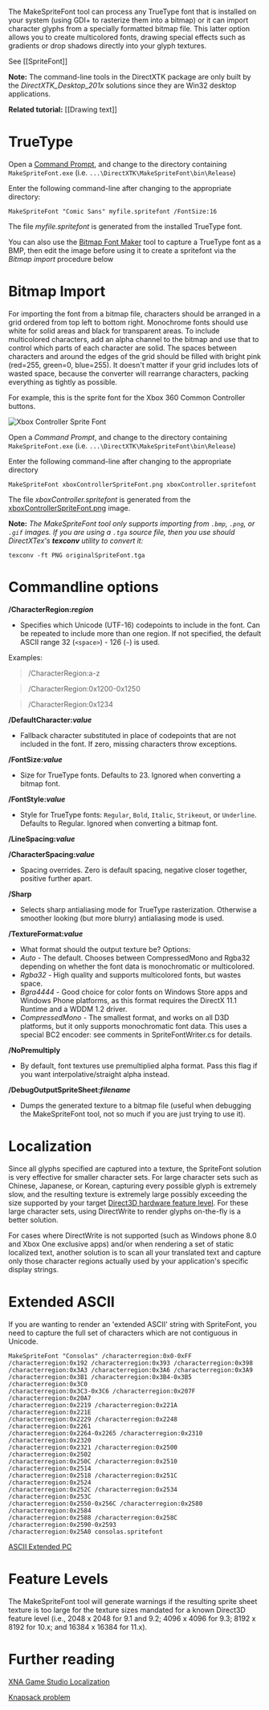 The MakeSpriteFont tool can process any TrueType font that is installed on your system (using GDI+ to rasterize them into a bitmap) or it can import character glyphs from a specially formatted bitmap file. This latter option allows you to create multicolored fonts, drawing special effects such as gradients or drop shadows directly into your glyph textures.

See [[SpriteFont]]

**Note:** The command-line tools in the DirectXTK package are only built by the _DirectXTK_Desktop_201x_ solutions since they are Win32 desktop applications.

**Related tutorial:** [[Drawing text]]

# TrueType
Open a [Command Prompt](http://windows.microsoft.com/en-us/windows/command-prompt-faq), and change to the directory containing ``MakeSpriteFont.exe`` (i.e. ``...\DirectXTK\MakeSpriteFont\bin\Release``)

Enter the following command-line after changing to the appropriate directory:

    MakeSpriteFont "Comic Sans" myfile.spritefont /FontSize:16

The file _myfile.spritefont_ is generated from the installed TrueType font.

You can also use the [Bitmap Font Maker](http://xbox.create.msdn.com/en-US/education/catalog/utility/bitmap_font_maker) tool to capture a TrueType font as a BMP, then edit the image before using it to create a spritefont via the _Bitmap import_ procedure below

# Bitmap Import 
For importing the font from a bitmap file, characters should be arranged in a grid ordered from top left to bottom right. Monochrome fonts should use white for solid areas and black for transparent areas. To include multicolored characters, add an alpha channel to the bitmap and use that to control which parts of each character are solid. The spaces between characters and around the edges of the grid should be filled with bright pink (red=255, green=0, blue=255). It doesn't matter if your grid includes lots of wasted space, because the converter will rearrange characters, packing everything as tightly as possible. 

For example, this is the sprite font for the Xbox 360 Common Controller buttons.

![Xbox Controller Sprite Font](https://github.com/Microsoft/DirectXTK/wiki/images/xboxControllerSpriteFont.png)

Open a _Command Prompt_, and change to the directory containing ``MakeSpriteFont.exe`` (i.e. ``...\DirectXTK\MakeSpriteFont\bin\Release``)

Enter the following command-line after changing to the appropriate directory

    MakeSpriteFont xboxControllerSpriteFont.png xboxController.spritefont

The file _xboxController.spritefont_ is generated from the [xboxControllerSpriteFont.png](https://github.com/Microsoft/DirectXTK/wiki/images/xboxControllerSpriteFont.png) image.

**Note:** _The MakeSpriteFont tool only supports importing from ``.bmp``, ``.png``, or ``.gif`` images. If you are using a ``.tga`` source file, then you use should DirectXTex's **texconv** utility to convert it:_

    texconv -ft PNG originalSpriteFont.tga 

# Commandline options

**/CharacterRegion:_region_**
* Specifies which Unicode (UTF-16) codepoints to include in the font. Can be repeated to include more than one region. If not specified, the default ASCII range 32 (``<space>``) - 126 (``~``) is used.

Examples:
> /CharacterRegion:a-z

> /CharacterRegion:0x1200-0x1250

> /CharacterRegion:0x1234

**/DefaultCharacter:_value_**
* Fallback character substituted in place of codepoints that are not included in the font. If zero, missing characters throw exceptions.

**/FontSize:_value_**
* Size for TrueType fonts. Defaults to 23. Ignored when converting a bitmap font.

**/FontStyle:_value_**
* Style for TrueType fonts: ``Regular``, ``Bold``, ``Italic``, ``Strikeout``, or ``Underline``. Defaults to Regular. Ignored when converting a bitmap font.

**/LineSpacing:_value_**

**/CharacterSpacing:_value_**
* Spacing overrides. Zero is default spacing, negative closer together, positive further apart.

**/Sharp**
* Selects sharp antialiasing mode for TrueType rasterization. Otherwise a smoother looking (but more blurry) antialiasing mode is used.

**/TextureFormat:_value_**
* What format should the output texture be? Options:
 * _Auto_ - The default. Chooses between CompressedMono and Rgba32 depending on whether the font data is monochromatic or multicolored.
 * _Rgba32_ - High quality and supports multicolored fonts, but wastes space.
 * _Bgra4444_ - Good choice for color fonts on Windows Store apps and Windows Phone platforms, as this format requires the DirectX 11.1 Runtime and a WDDM 1.2 driver.
 * _CompressedMono_ - The smallest format, and works on all D3D platforms, but it only supports monochromatic font data. This uses a special BC2 encoder: see comments in SpriteFontWriter.cs for details.

**/NoPremultiply**
* By default, font textures use premultiplied alpha format. Pass this flag if you want interpolative/straight alpha instead.

**/DebugOutputSpriteSheet:_filename_**
* Dumps the generated texture to a bitmap file (useful when debugging the MakeSpriteFont tool, not so much if you are just trying to use it).

# Localization
Since all glyphs specified are captured into a texture, the SpriteFont solution is very effective for smaller character sets. For large character sets such as Chinese, Japanese, or Korean, capturing every possible glyph is extremely slow, and the resulting texture is extremely large possibly exceeding the size supported by your target [Direct3D hardware feature level](https://msdn.microsoft.com/en-us/library/windows/desktop/ff476876.aspx). For these large character sets, using DirectWrite to render glyphs on-the-fly is a better solution.

For cases where DirectWrite is not supported (such as Windows phone 8.0 and Xbox One exclusive apps) and/or when rendering a set of static localized text, another solution is to scan all your translated text and capture only those character regions actually used by your application's specific display strings.

# Extended ASCII

If you are wanting to render an 'extended ASCII' string with SpriteFont, you need to capture the full set of characters which are not contiguous in Unicode.

    MakeSpriteFont "Consolas" /characterregion:0x0-0xFF
    /characterregion:0x192 /characterregion:0x393 /characterregion:0x398
    /characterregion:0x3A3 /characterregion:0x3A6 /characterregion:0x3A9
    /characterregion:0x3B1 /characterregion:0x3B4-0x3B5 /characterregion:0x3C0
    /characterregion:0x3C3-0x3C6 /characterregion:0x207F /characterregion:0x20A7
    /characterregion:0x2219 /characterregion:0x221A /characterregion:0x221E
    /characterregion:0x2229 /characterregion:0x2248 /characterregion:0x2261
    /characterregion:0x2264-0x2265 /characterregion:0x2310 /characterregion:0x2320
    /characterregion:0x2321 /characterregion:0x2500 /characterregion:0x2502
    /characterregion:0x250C /characterregion:0x2510 /characterregion:0x2514
    /characterregion:0x2518 /characterregion:0x251C /characterregion:0x2524
    /characterregion:0x252C /characterregion:0x2534 /characterregion:0x253C
    /characterregion:0x2550-0x256C /characterregion:0x2580 /characterregion:0x2584
    /characterregion:0x2588 /characterregion:0x258C /characterregion:0x2590-0x2593
    /characterregion:0x25A0 consolas.spritefont

[ASCII Extended PC](http://ascii-table.com/ascii-extended-pc-list.php)

# Feature Levels

The MakeSpriteFont tool will generate warnings if the resulting sprite sheet texture is too large for the texture sizes mandated for a known Direct3D feature level (i.e., 2048 x 2048 for 9.1 and 9.2; 4096 x 4096 for 9.3; 8192 x 8192 for 10.x; and 16384 x 16384 for 11.x).

# Further reading

[XNA Game Studio Localization](http://xbox.create.msdn.com/en-US/education/catalog/sample/localization)

[Knapsack problem](http://en.wikipedia.org/wiki/Knapsack_problem)

